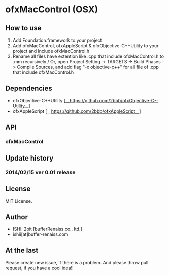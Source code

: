 # ofxMacControl (OSX)

## How to use

1. Add Foundation.framework to your project
2. Add ofxMacControl, ofxAppleScript & ofxObjective-C++Utility to your project and include ofxMacControl.h
3. Rename all files have extention like .cpp that include ofxMacControl.h to .mm recursively / Or, open Project Setting -> TARGETS -> Build Phases -> Compile Sources, and add flag "-x objective-c++" for all file of .cpp that include ofxMacControl.h

## Dependencies

* ofxObjective-C++Utility [__https://github.com/2bbb/ofxObjective-C--Utility__]
* ofxAppleScript [__https://github.com/2bbb/ofxAppleScript__]

## API

### ofxMacControl

## Update history

### 2014/02/15 ver 0.01 release


## License

MIT License.

## Author

* ISHII 2bit [bufferRenaiss co., ltd.]
* ishii[at]buffer-renaiss.com

## At the last

Please create new issue, if there is a problem.
And please throw pull request, if you have a cool idea!!